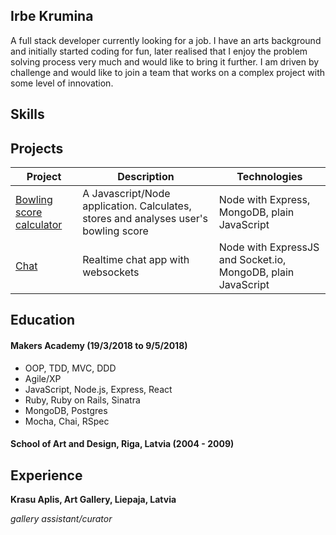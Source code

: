 ## Irbe Krumina

A full stack developer currently looking for a job. I have an arts background and initially started coding for fun, later realised that I enjoy the problem solving process very much and would like to bring it further. I am driven by challenge and would like to join a team that works on a complex project with some level of innovation.


## Skills



## Projects

| Project | Description | Technologies |
| --- | --- | --- |
| [Bowling score calculator](https://github.com/irbekrm/bowling-challenge/blob/master/README.md) | A Javascript/Node application. Calculates, stores and analyses user's bowling score | Node with Express, MongoDB, plain JavaScript |
| [Chat](https://github.com/irbekrm/Chat/blob/master/README.md) | Realtime chat app with websockets| Node with ExpressJS and Socket.io, MongoDB, plain JavaScript |

## Education

#### Makers Academy (19/3/2018 to 9/5/2018)

- OOP, TDD, MVC, DDD
- Agile/XP
- JavaScript, Node.js, Express, React
- Ruby, Ruby on Rails, Sinatra
- MongoDB, Postgres
- Mocha, Chai, RSpec

#### School of Art and Design, Riga, Latvia (2004 - 2009)


## Experience

**Krasu Aplis, Art Gallery, Liepaja, Latvia** 

*gallery assistant/curator*  
